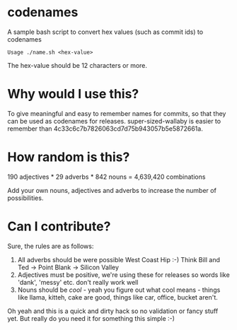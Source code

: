codenames
=========

A sample bash script to convert hex values (such as commit ids) to codenames

    Usage ./name.sh <hex-value>

The hex-value should be 12 characters or more.

# Why would I use this?

To give meaningful and easy to remember names for commits, so that they can be used as codenames for releases. super-sized-wallaby is easier to remember than 4c33c6c7b7826063cd7d75b943057b5e5872661a.

# How random is this?

190 adjectives * 29 adverbs * 842 nouns = 4,639,420 combinations

Add your own nouns, adjectives and adverbs to increase the number of possibilities.

# Can I contribute?

Sure, the rules are as follows:

  1. All adverbs should be were possible West Coast Hip :-) Think Bill and Ted -> Point Blank -> Silicon Valley
  2. Adjectives must be positive, we're using these for releases so words like 'dank', 'messy' etc. don't really work well
  3. Nouns should be *cool* - yeah you figure out what cool means - things like llama, kitteh, cake are good, things like car, office, bucket aren't.


Oh yeah and this is a quick and dirty hack so no validation or fancy stuff yet. But really do you need it for something this simple :-)


